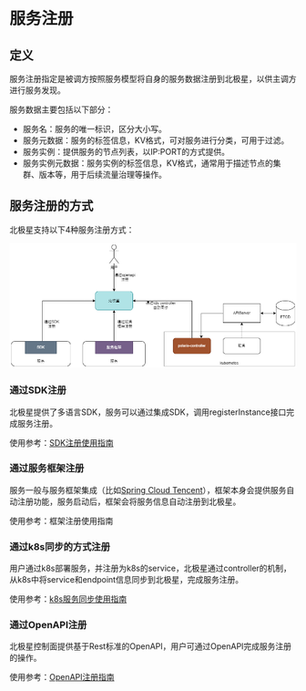 
# 服务注册

## 定义

服务注册指定是被调方按照服务模型将自身的服务数据注册到北极星，以供主调方进行服务发现。

服务数据主要包括以下部分：

- 服务名：服务的唯一标识，区分大小写。
- 服务元数据：服务的标签信息，KV格式，可对服务进行分类，可用于过滤。
- 服务实例：提供服务的节点列表，以IP:PORT的方式提供。
- 服务实例元数据：服务实例的标签信息，KV格式，通常用于描述节点的集群、版本等，用于后续流量治理等操作。

## 服务注册的方式

北极星支持以下4种服务注册方式：

![](图片/服务注册/注册方式.png)

### 通过SDK注册

北极星提供了多语言SDK，服务可以通过集成SDK，调用registerInstance接口完成服务注册。

使用参考：[SDK注册使用指南](https://polarismesh.cn/zh/doc/%E4%BD%BF%E7%94%A8%E6%8C%87%E5%8D%97/%E6%9C%8D%E5%8A%A1%E6%B3%A8%E5%86%8C/%E4%BD%BF%E7%94%A8SDK.html#%E4%BD%BF%E7%94%A8sdk)

### 通过服务框架注册

服务一般与服务框架集成（比如[Spring Cloud Tencent](https://github.com/Tencent/spring-cloud-tencent)），框架本身会提供服务自动注册功能，服务启动后，框架会将服务信息自动注册到北极星。

使用参考：框架注册使用指南

### 通过k8s同步的方式注册

用户通过k8s部署服务，并注册为k8s的service，北极星通过controller的机制，从k8s中将service和endpoint信息同步到北极星，完成服务注册。

使用参考：[k8s服务同步使用指南](https://polarismesh.cn/zh/doc/%E4%BD%BF%E7%94%A8%E6%8C%87%E5%8D%97/%E6%9C%8D%E5%8A%A1%E6%B3%A8%E5%86%8C/%E4%BD%BF%E7%94%A8k8s%E6%9C%8D%E5%8A%A1%E5%90%8C%E6%AD%A5.html#%E4%BD%BF%E7%94%A8k8s%E6%9C%8D%E5%8A%A1%E5%90%8C%E6%AD%A5)

### 通过OpenAPI注册

北极星控制面提供基于Rest标准的OpenAPI，用户可通过OpenAPI完成服务注册的操作。

使用参考：[OpenAPI注册指南](https://polarismesh.cn/zh/doc/%E4%BD%BF%E7%94%A8%E6%8C%87%E5%8D%97/%E6%9C%8D%E5%8A%A1%E6%B3%A8%E5%86%8C/%E4%BD%BF%E7%94%A8REST%E6%8E%A5%E5%8F%A3.html#%E4%BD%BF%E7%94%A8rest%E6%8E%A5%E5%8F%A3)

